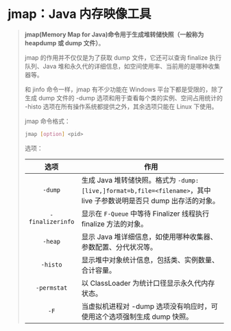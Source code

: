 # jmap：Java 内存映像工具

> **jmap(Memory Map for Java)命令用于生成堆转储快照（一般称为 heapdump 或 dump 文件）**。
>
> jmap 的作用并不仅仅是为了获取 dump 文件，它还可以查询 finalize 执行队列、Java 堆和永久代的详细信息，如空间使用率、当前用的是哪种收集器等。
>
> 和 jinfo 命令一样，jmap 有不少功能在 Windows 平台下都是受限的，除了生成 dump 文件的 -dump 选项和用于查看每个类的实例、空间占用统计的 -histo 选项在所有操作系统都提供之外，其余选项只能在 Linux 下使用。
>
> jmap 命令格式：
>
> ```sh
> jmap [option] <pid>
> ```
>
> 选项：
>
> |       选项       | 作用                                                         |
> | :--------------: | ------------------------------------------------------------ |
> |     `-dump`      | 生成 Java 堆转储快照。格式为 `-dump:[live,]format=b,file=<filename>`，其中 live 子参数说明是否只 dump 出存活的对象。 |
> | `-finalizerinfo` | 显示在 `F-Queue` 中等待 Finalizer 线程执行 finalize 方法的对象。 |
> |     `-heap`      | 显示 Java 堆详细信息，如使用哪种收集器、参数配置、分代状况等。 |
> |     `-histo`     | 显示堆中对象统计信息，包括类、实例数量、合计容量。           |
> |   `-permstat`    | 以 ClassLoader 为统计口径显示永久代内存状态。                |
> |       `-F`       | 当虚拟机进程对 -dump 选项没有响应时，可使用这个选项强制生成 dump 快照。 |
>


